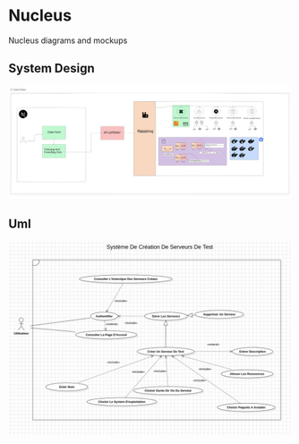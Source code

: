# Nucleus

Nucleus diagrams and mockups

## System Design

![image](assets/sys_design.png)

## Uml

![image](assets/use_case.png)
